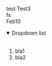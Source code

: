 test
Test3<br>fs
<br>Feb10
<details open>
<summary>Dropdown list</summary>
<br>

1. bla1
2. bla2

</details>
